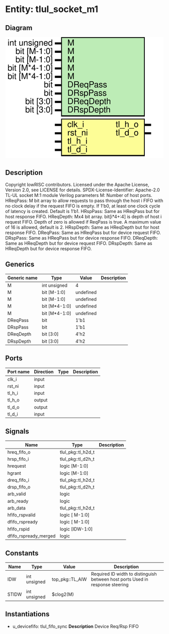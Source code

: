 # Entity: tlul_socket_m1

## Diagram

![Diagram](tlul_socket_m1.svg "Diagram")
## Description

Copyright lowRISC contributors.
 Licensed under the Apache License, Version 2.0, see LICENSE for details.
 SPDX-License-Identifier: Apache-2.0
 TL-UL socket M:1 module
 Verilog parameters
   M:             Number of host ports.
   HReqPass:      M bit array to allow requests to pass through the host i
                  FIFO with no clock delay if the request FIFO is empty. If
                  1'b0, at least one clock cycle of latency is created.
                  Default is 1'b1.
   HRspPass:      Same as HReqPass but for host response FIFO.
   HReqDepth:     Mx4 bit array. bit[i*4+:4] is depth of host i request FIFO.
                  Depth of zero is allowed if ReqPass is true. A maximum value
                  of 16 is allowed, default is 2.
   HRspDepth:     Same as HReqDepth but for host response FIFO.
   DReqPass:      Same as HReqPass but for device request FIFO.
   DRspPass:      Same as HReqPass but for device response FIFO.
   DReqDepth:     Same as HReqDepth but for device request FIFO.
   DRspDepth:     Same as HReqDepth but for device response FIFO.
 
## Generics

| Generic name | Type          | Value     | Description |
| ------------ | ------------- | --------- | ----------- |
| M            | int unsigned  | 4         |             |
| M            | bit [M-1:0]   | undefined |             |
| M            | bit [M-1:0]   | undefined |             |
| M            | bit [M*4-1:0] | undefined |             |
| M            | bit [M*4-1:0] | undefined |             |
| DReqPass     | bit           | 1'b1      |             |
| DRspPass     | bit           | 1'b1      |             |
| DReqDepth    | bit [3:0]     | 4'h2      |             |
| DRspDepth    | bit [3:0]     | 4'h2      |             |
## Ports

| Port name | Direction | Type | Description |
| --------- | --------- | ---- | ----------- |
| clk_i     | input     |      |             |
| rst_ni    | input     |      |             |
| tl_h_i    | input     |      |             |
| tl_h_o    | output    |      |             |
| tl_d_o    | output    |      |             |
| tl_d_i    | input     |      |             |
## Signals

| Name                  | Type               | Description |
| --------------------- | ------------------ | ----------- |
| hreq_fifo_o           | tlul_pkg::tl_h2d_t |             |
| hrsp_fifo_i           | tlul_pkg::tl_d2h_t |             |
| hrequest              | logic [M-1:0]      |             |
| hgrant                | logic [M-1:0]      |             |
| dreq_fifo_i           | tlul_pkg::tl_h2d_t |             |
| drsp_fifo_o           | tlul_pkg::tl_d2h_t |             |
| arb_valid             | logic              |             |
| arb_ready             | logic              |             |
| arb_data              | tlul_pkg::tl_h2d_t |             |
| hfifo_rspvalid        | logic [  M-1:0]    |             |
| dfifo_rspready        | logic [  M-1:0]    |             |
| hfifo_rspid           | logic [IDW-1:0]    |             |
| dfifo_rspready_merged | logic              |             |
## Constants

| Name  | Type         | Value           | Description                                                                    |
| ----- | ------------ | --------------- | ------------------------------------------------------------------------------ |
| IDW   | int unsigned | top_pkg::TL_AIW | Required ID width to distinguish between host ports Used in response steering  |
| STIDW | int unsigned | $clog2(M)       |                                                                                |
## Instantiations

- u_devicefifo: tlul_fifo_sync
**Description**
Device Req/Rsp FIFO

